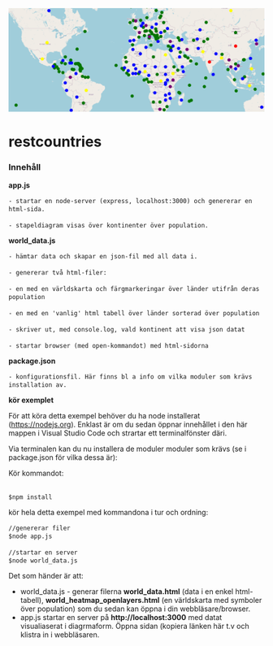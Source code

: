 ![world map](https://github.com/mattische/exempel-datainsamling/blob/a37687a467e52101b2791fb316958db59f6ae1af/images/world_map.png)

# restcountries



### Innehåll


**app.js**

```
- startar en node-server (express, localhost:3000) och genererar en html-sida.

- stapeldiagram visas över kontinenter över population.
```


**world_data.js**

```
- hämtar data och skapar en json-fil med all data i.

- genererar två html-filer: 

- en med en världskarta och färgmarkeringar över länder utifrån deras population

- en med en 'vanlig' html tabell över länder sorterad över population

- skriver ut, med console.log, vald kontinent att visa json datat

- startar browser (med open-kommandot) med html-sidorna
````

**package.json**

```
- konfigurationsfil. Här finns bl a info om vilka moduler som krävs installation av.
```


**kör exemplet**

För att köra detta exempel behöver du ha node installerat (https://nodejs.org).
Enklast är om du sedan öppnar innehållet i den här mappen i Visual Studio Code och strartar ett terminalfönster däri.

Via terminalen kan du nu installera de moduler moduler som krävs (se i package.json för vilka dessa är):

Kör kommandot:

```

$npm install

````

kör hela detta exempel med kommandona i tur och ordning:



```
//genererar filer
$node app.js

//startar en server
$node world_data.js

```

Det som händer är att:

- world_data.js - generar filerna **world_data.html** (data i en enkel html-tabell), **world_heatmap_openlayers.html** (en världskarta med symboler över population) som du sedan kan öppna i din webbläsare/browser.
- app.js startar en server på **http://localhost:3000** med datat visualiaserat i diagrmaform. Öppna sidan (kopiera länken här t.v och klistra in i webbläsaren.
